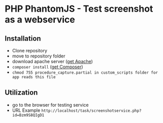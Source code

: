 # PHP PhantomJS - Test screenshot as a webservice

## Installation
* Clone repository
* move to repository folder
* download apache server ([get Apache](https://httpd.apache.org/download.cgi))
* ```composer install``` ([get Composer](https://getcomposer.org/))
* ```chmod 755 procedure_capture.partial in custom_scripts folder for app reads this file```

## Utilization
* go to the browser for testing service
* URL Example ```http://localhost/task/screenshotservice.php?id=Bzm9S8QIgD1```
